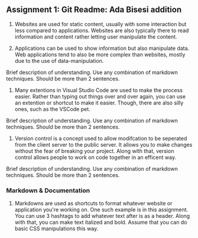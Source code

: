 ## Assignment 1: Git Readme: Ada Bisesi addition

1. Websites are used for static content, usually with some interaction but less compared to applications. Websites are also typically there to read information and content rather letting user manipulate the content.

2. Applications can be used to show information but also manipulate data. Web applications tend to also be more complex than websites, mostly due to the use of data-manipulation.

Brief description of understanding. Use any combination of markdown techniques. Should be more than 2 sentences.

1. Many extentions in Visual Studio Code are used to make the process easier. Rather than typing out things over and over again, you can use an extention or shortcut to make it easier. Though, there are also silly ones, such as the VSCode pet.

Brief description of understanding. Use any combination of markdown techniques. Should be more than 2 sentences.

1. Version control is a concept used to allow modifcation to be seperated from the client server to the public server. It allows you to make changes without the fear of breaking your project. Along with that, version control allows people to work on code together in an efficent way.

Brief description of understanding. Use any combination of markdown techniques. Should be more than 2 sentences.

### Markdown & Documentation

1. Markdowns are used as shortcuts to format whatever website or application you're working on. One such example is in this assignment. You can use 3 hashtags to add whatever text after is as a header. Along with that, you can make text italized and bold. Assume that you can do basic CSS manipulations this way.
